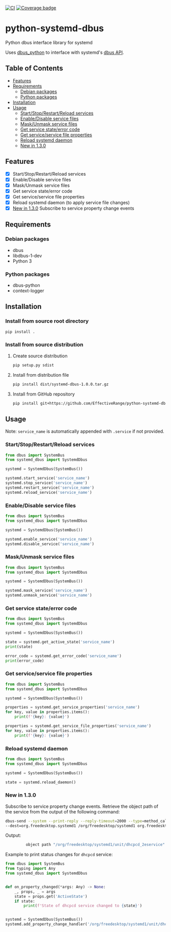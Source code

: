 [![CI](https://github.com/EffectiveRange/python-systemd-dbus/actions/workflows/ci.yaml/badge.svg)](https://github.com/EffectiveRange/python-systemd-dbus/actions/workflows/ci.yaml)
[![Coverage badge](https://img.shields.io/endpoint?url=https://raw.githubusercontent.com/EffectiveRange/python-systemd-dbus/python-coverage-comment-action-data/endpoint.json)](https://htmlpreview.github.io/?https://github.com/EffectiveRange/python-systemd-dbus/blob/python-coverage-comment-action-data/htmlcov/index.html)

# python-systemd-dbus

Python dbus interface library for systemd

Uses [dbus_python](https://dbus.freedesktop.org/doc/dbus-python/) to interface with
systemd's [dbus API](https://www.freedesktop.org/software/systemd/man/latest/org.freedesktop.systemd1.html).

## Table of Contents

- [Features](#features)
- [Requirements](#requirements)
    - [Debian packages](#debian-packages)
    - [Python packages](#python-packages)
- [Installation](#installation)
- [Usage](#usage)
    - [Start/Stop/Restart/Reload services](#startstoprestartreload-services)
    - [Enable/Disable service files](#enabledisable-service-files)
    - [Mask/Unmask service files](#maskunmask-service-files)
    - [Get service state/error code](#get-service-stateerror-code)
    - [Get service/service file properties](#get-serviceservice-file-properties)
    - [Reload systemd daemon](#reload-systemd-daemon)
    - [New in 1.3.0](#new-in-130)

## Features

- [x] Start/Stop/Restart/Reload services
- [x] Enable/Disable service files
- [x] Mask/Unmask service files
- [x] Get service state/error code
- [x] Get service/service file properties
- [x] Reload systemd daemon (to apply service file changes)
- [x] [New in 1.3.0](#new-in-130) Subscribe to service property change events

## Requirements

### Debian packages

- dbus
- libdbus-1-dev
- Python 3

### Python packages

- dbus-python
- context-logger

## Installation

### Install from source root directory

```bash
pip install .
```

### Install from source distribution

1. Create source distribution
    ```bash
    pip setup.py sdist
    ```

2. Install from distribution file
    ```bash
    pip install dist/systemd-dbus-1.0.0.tar.gz
    ```

3. Install from GitHub repository
    ```bash
    pip install git+https://github.com/EffectiveRange/python-systemd-dbus.git@latest
    ```

## Usage

Note: `service_name` is automatically appended with `.service` if not provided.

### Start/Stop/Restart/Reload services

```python
from dbus import SystemBus
from systemd_dbus import SystemdDbus

systemd = SystemdDbus(SystemBus())

systemd.start_service('service_name')
systemd.stop_service('service_name')
systemd.restart_service('service_name')
systemd.reload_service('service_name')
```

### Enable/Disable service files

```python
from dbus import SystemBus
from systemd_dbus import SystemdDbus

systemd = SystemdDbus(SystemBus())

systemd.enable_service('service_name')
systemd.disable_service('service_name')
```

### Mask/Unmask service files

```python
from dbus import SystemBus
from systemd_dbus import SystemdDbus

systemd = SystemdDbus(SystemBus())

systemd.mask_service('service_name')
systemd.unmask_service('service_name')
```

### Get service state/error code

```python
from dbus import SystemBus
from systemd_dbus import SystemdDbus

systemd = SystemdDbus(SystemBus())

state = systemd.get_active_state('service_name')
print(state)

error_code = systemd.get_error_code('service_name')
print(error_code)
```

### Get service/service file properties

```python
from dbus import SystemBus
from systemd_dbus import SystemdDbus

systemd = SystemdDbus(SystemBus())

properties = systemd.get_service_properties('service_name')
for key, value in properties.items():
    print(f'{key}: {value}')

properties = systemd.get_service_file_properties('service_name')
for key, value in properties.items():
    print(f'{key}: {value}')
```

### Reload systemd daemon

```python
from dbus import SystemBus
from systemd_dbus import SystemdDbus

systemd = SystemdDbus(SystemBus())

state = systemd.reload_daemon()
```

### New in 1.3.0

Subscribe to service property change events.
Retrieve the object path of the service from the output of the following command:

```bash
dbus-send --system --print-reply --reply-timeout=2000 --type=method_call \
--dest=org.freedesktop.systemd1 /org/freedesktop/systemd1 org.freedesktop.systemd1.Manager.ListUnits | grep dhcpcd_
```

Output:

```bash
         object path "/org/freedesktop/systemd1/unit/dhcpcd_2eservice"
```

Example to print status changes for `dhcpcd` service:

```python
from dbus import SystemBus
from typing import Any
from systemd_dbus import SystemdDbus


def on_property_changed(*args: Any) -> None:
    _, props, _ = args
    state = props.get('ActiveState')
    if state:
        print(f'State of dhcpcd service changed to {state}')


systemd = SystemdDbus(SystemBus())
systemd.add_property_change_handler('/org/freedesktop/systemd1/unit/dhcpcd_2eservice', on_property_changed)
```
